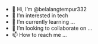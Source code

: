 - 👋 Hi, I’m @belalangtempur332
- 👀 I’m interested in tech
- 🌱 I’m currently learning ...
- 💞️ I’m looking to collaborate on ...
- 📫 How to reach me ...

<!---
belalangtempur332/belalangtempur332 is a ✨ special ✨ repository because its `README.md` (this file) appears on your GitHub profile.
You can click the Preview link to take a look at your changes.
--->
